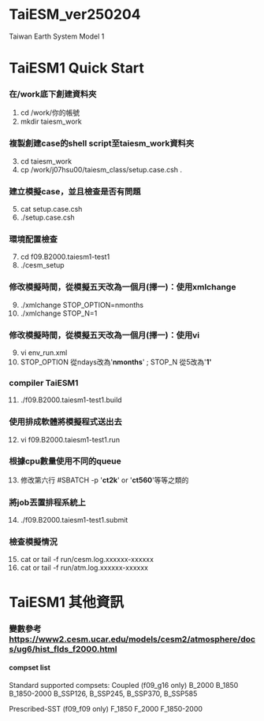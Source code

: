 # TaiESM_ver250204
Taiwan Earth System Model 1 

# TaiESM1 Quick Start

### 在/work底下創建資料夾
1. cd /work/你的帳號
2. mkdir taiesm_work

### 複製創建case的shell script至taiesm_work資料夾  
 3. cd taiesm_work  
 4. cp /work/j07hsu00/taiesm_class/setup.case.csh .   

### 建立模擬case，並且檢查是否有問題  
5. cat setup.case.csh  
6. ./setup.case.csh  

### 環境配置檢查  
7. cd f09.B2000.taiesm1-test1  
8. ./cesm_setup  

### 修改模擬時間，從模擬五天改為一個月(擇一)：使用xmlchange   
9. ./xmlchange STOP_OPTION=nmonths  
10. ./xmlchange STOP_N=1  

### 修改模擬時間，從模擬五天改為一個月(擇一)：使用vi  
9. vi env_run.xml  
10. STOP_OPTION 從ndays改為'__nmonths__' ; STOP_N 從5改為'__1'__  

### compiler TaiESM1  
11. ./f09.B2000.taiesm1-test1.build

### 使用排成軟體將模擬程式送出去  
12. vi f09.B2000.taiesm1-test1.run

### 根據cpu數量使用不同的queue 
13. 修改第六行 #SBATCH -p '__ct2k__' or '__ct560__'等等之類的

### 將job丟置排程系統上
14. ./f09.B2000.taiesm1-test1.submit

### 檢查模擬情況 
15. cat or tail -f run/cesm.log.xxxxxx-xxxxxx
16. cat or tail -f run/atm.log.xxxxxx-xxxxxx

# TaiESM1 其他資訊
### 變數參考 https://www2.cesm.ucar.edu/models/cesm2/atmosphere/docs/ug6/hist_flds_f2000.html

#### compset list ###
Standard supported compsets:
Coupled (f09_g16 only)
   B_2000
   B_1850
   B_1850-2000
   B_SSP126, B_SSP245, B_SSP370, B_SSP585

Prescribed-SST (f09_f09 only)
   F_1850
   F_2000
   F_1850-2000
